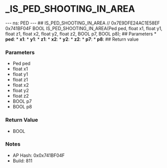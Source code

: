 # _IS_PED_SHOOTING_IN_AREA

--- ns: PED --- ## IS_PED_SHOOTING_IN_AREA  // 0x7E9DFE24AC1E58EF 0x741BF04F BOOL IS_PED_SHOOTING_IN_AREA(Ped ped, float x1, float y1, float z1, float x2, float y2, float z2, BOOL p7, BOOL p8);   ## Parameters * **ped**: * **x1**: * **y1**: * **z1**: * **x2**: * **y2**: * **z2**: * **p7**: * **p8**:  ## Return value

### Parameters
* Ped ped
* float x1
* float y1
* float z1
* float x2
* float y2
* float z2
* BOOL p7
* BOOL p8

### Return Value
* BOOL

### Notes
* AP Hash: 0x0x741BF04F
* Build: 811

